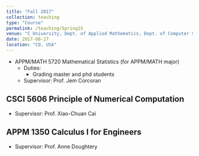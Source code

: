 ```yaml
---
title: "Fall 2017"
collection: teaching
type: "Course"
permalink: /teaching/Spring15
venue: "C University, Dept. of Applied Mathematics, Dept. of Computer Science"
date: 2017-08-27
location: "CO, USA"
---
```


* APPM/MATH 5720 Mathematical Statistics (for APPM/MATH major)
  * Duties:
    * Grading master and phd students
  * Supervisor: Prof. Jem Corcoran

CSCI 5606 Principle of Numerical Computation
------
* Supervisor: Prof. Xiao-Chuan Cai

APPM 1350 Calculus I for Engineers
------
* Supervisor: Prof. Anne Doughtery


